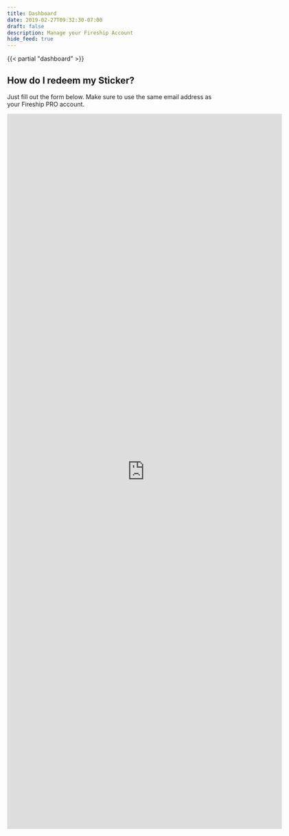 ```yaml
---
title: Dashboard
date: 2019-02-27T09:32:30-07:00
draft: false
description: Manage your Fireship Account
hide_feed: true
---
```


{{< partial "dashboard" >}}

## How do I redeem my Sticker?

Just fill out the form below. Make sure to use the same email address as your
Fireship PRO account.

<allow-if level="pro">
    <iframe src="https://docs.google.com/forms/d/e/1FAIpQLSe18TfAoxvdrSiT8TcwWNxDW_kQULkZeRRmUtDgoSBWKdYR7A/viewform?embedded=true" width="640" height="1663" frameborder="0" marginheight="0" marginwidth="0">Loading…</iframe>
</allow-if>
